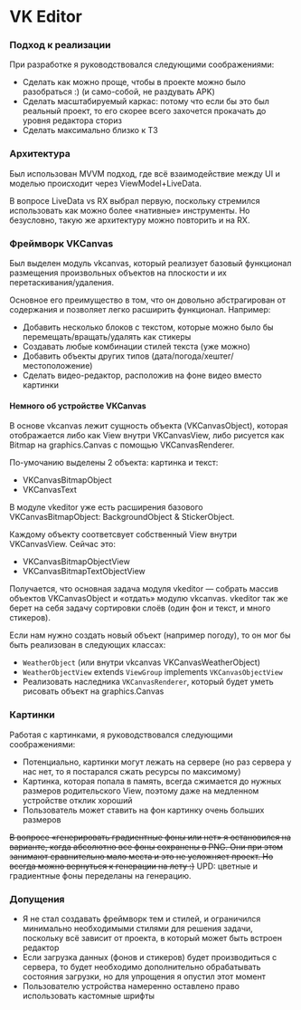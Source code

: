 # VK Editor

### Подход к реализации

При разработке я руководствовался следующими соображениями:

* Сделать как можно проще, чтобы в проекте можно было разобраться :) (и само-собой, не раздувать APK)
* Сделать масштабируемый каркас: потому что если бы это был реальный проект, то его скорее всего захочется прокачать до уровня редактора сториз
* Сделать максимально близко к ТЗ

### Архитектура

Был использован MVVM подход, где всё взаимодействие между UI и моделью происходит через ViewModel+LiveData.

В вопросе LiveData vs RX выбрал первую, поскольку стремился использовать как можно более «нативные» инструменты. Но безусловно, такую же архитектуру можно повторить и на RX. 

### Фреймворк VKCanvas

Был выделен модуль vkcanvas, который реализует базовый функционал размещения произвольных объектов на плоскости и их перетаскивания/удаления.

Основное его преимущество в том, что он довольно абстрагирован от содержания и позволяет легко расширить функционал. Например:

* Добавить несколько блоков с текстом, которые можно было бы перемещать/вращать/удалять как стикеры
* Создавать любые комбинации стилей текста (уже можно)
* Добавить объекты других типов (дата/погода/хештег/местоположение)
* Сделать видео-редактор, расположив на фоне видео вместо картинки

#### Немного об устройстве VKCanvas

В основе vkcanvas лежит сущность объекта (VKCanvasObject), которая отображается либо как View внутри VKCanvasView, либо рисуется как Bitmap на graphics.Canvas с помощью VKCanvasRenderer.

По-умочанию выделены 2 объекта: картинка и текст:
* VKCanvasBitmapObject
* VKCanvasText
 
В модуле vkeditor уже есть расширения базового VKCanvasBitmapObject: BackgroundObject & StickerObject.

Каждому объекту соответсвует собственный View внутри VKCanvasView. Сейчас это:
* VKCanvasBitmapObjectView
* VKCanvasBitmapTextObjectView

Получается, что основная задача модуля vkeditor — собрать массив объектов VKCanvasObject и «отдать» модулю vkcanvas. vkeditor так же берет на себя задачу сортировки слоёв (один фон и текст, и много стикеров).

Если нам нужно создать новый объект (например погоду), то он мог бы быть реализован в следующих классах:
* `WeatherObject` (или внутри vkcanvas VKCanvasWeatherObject)
* `WeatherObjectView` extends `ViewGroup` implements `VKCanvasObjectView`
* Реализовать наследника `VKCanvasRenderer`, который будет уметь рисовать объект на graphics.Canvas

### Картинки

Работая с картинками, я руководствовался следующими соображениями:

* Потенциально, картинки могут лежать на сервере (но раз сервера у нас нет, то я постарался сжать ресурсы по максимому)
* Картинка, которая попала в память, всегда сжимается до нужных размеров родительского View, поэтому даже на медленном устройстве отклик хороший
* Пользователь может ставить на фон картинку очень больших размеров 

~~В вопросе «генерировать градиентные фоны или нет» я остановился на варианте, когда абсолютно все фоны сохранены в PNG. Они при этом занимают сравнительно мало места и это не усложняет проект. Но всегда можно вернуться к генерации на лету :)~~
UPD: цветные и градиентные фоны переделаны на генерацию.

### Допущения

* Я не стал создавать фреймворк тем и стилей, и ограничился минимально необходимыми стилями для решения задачи, поскольку всё зависит от проекта, в который может быть встроен редактор
* Если загрузка данных (фонов и стикеров) будет производиться с сервера, то будет необходимо дополнительно обрабатывать состояния загрузки, но для упрощения я опустил этот момент
* Пользователю устройства намеренно оставлено право использовать кастомные шрифты